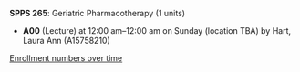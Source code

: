 **SPPS 265**: Geriatric Pharmacotherapy (1 units)

- **A00** (Lecture) at 12:00 am–12:00 am on Sunday (location TBA) by Hart, Laura Ann (A15758210)

[Enrollment numbers over time](./SPPS265.tsv)
